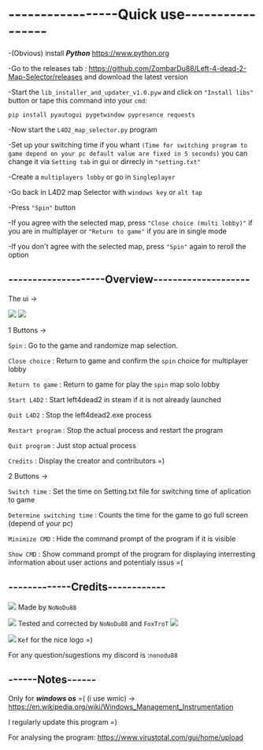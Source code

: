 
<h1>-----------------Quick use-----------------</h1>

-(Obvious) install ***Python*** https://www.python.org

-Go to the releases tab : https://github.com/ZombarDu88/Left-4-dead-2-Map-Selector/releases and download the latest version

-Start the `lib_installer_and_updater_v1.0.pyw` and click on `"Install libs"` button or tape this command into your `cmd`:
```
pip install pyautogui pygetwindow pypresence requests
```

-Now start the `L4D2_map_selector.py` program

-Set up your switching time if you whant `(Time for switching program to game depend on your pc default value are fixed in 5 seconds)`
you can change it via `Setting tab` in gui or dirrecly in `"setting.txt"`

-Create a `multiplayers lobby` or go in `Singleplayer`

-Go back in L4D2 map Selector with `windows key` or `alt tap`

-Press `"Spin"` button

-If you agree with the selected map, press `"Close choice (multi lobby)"` if you are in multiplayer or `"Return to game"` if you are in single mode

-If you don't agree with the selected map, press `"Spin"` again to reroll the option

<h2>--------------------Overview--------------------</h2>

The ui ->

![](https://cdn.discordapp.com/attachments/881653010772684851/1231857156618453013/image.png?ex=664ceaa0&is=664b9920&hm=bd9133ad8d18079d913f906708c2b9c35501393c769d2b40c3dc295c38f571e4&)
![](https://cdn.discordapp.com/attachments/881653010772684851/1231857021851144253/image.png?ex=664cea80&is=664b9900&hm=961b1f6aa43a8aa1924510b64d4e437562cf925bfb6eea3193903a1640694b0f&)

1 Buttons ->

`Spin` : Go to the game and randomize map selection.

`Close choice` : Return to game and confirm the `spin` choice for multiplayer lobby

`Return to game` : Return to game for play the `spin` map solo lobby

`Start L4D2` : Start left4dead2 in steam if it is not already launched

`Quit L4D2` : Stop the left4dead2.exe process

`Restart program` : Stop the actual process and restart the program

`Quit program` : Just stop actual process

`Credits` : Display the creator and contributors =)

2 Buttons ->

`Switch time` : Set the time on Setting.txt file for switching time of aplication to game

`Determine switching time` : Counts the time for the game to go full screen (depend of your pc)

`Minimize CMD` : Hide the command prompt of the program if it is visible

`Show CMD` : Show command prompt of the program for displaying interresting information about user actions and potentialy issus =(
<h2>-------------Credits------------</h2>

![](https://cdn.discordapp.com/attachments/881653010772684851/1231870264850251816/fox_nono.jpg?ex=664cf6d6&is=664ba556&hm=b29d7228bc9907b71b80930bf3c73d27fd06d778aa7ff98fa9443d2aed624c0a&) Made by `NoNoDu88`

![](https://cdn.discordapp.com/attachments/881653010772684851/1231870264850251816/fox_nono.jpg?ex=66388796&is=66261296&hm=6700097a4842774eada47b7df099a13ad748c8cd0a9a06aa3747fc76e964ac10&) Tested and corrected by `NoNoDu88` and `FoxTroT`
![](https://cdn.discordapp.com/avatars/340250161030889472/cbf9e229c19e4141b1dc7d9407739881.webp?size=80)

![](https://cdn.discordapp.com/avatars/227837551400976384/7edf10d0857adaa416a18a8f2eb853d2.webp?size=80) ``Kef`` for the nice logo =)

For any question/sugestions my discord is :`nonodu88`

<h2>------Notes------</h2>

Only for ***windows os*** =( (i use wmic) -> https://en.wikipedia.org/wiki/Windows_Management_Instrumentation

I regularly update this program =)

For analysing the program: https://www.virustotal.com/gui/home/upload
